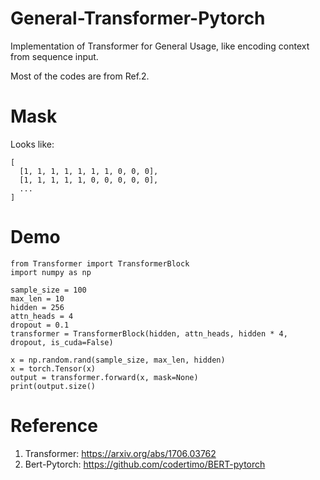 # General-Transformer-Pytorch
Implementation of Transformer for General Usage, like encoding context from sequence input.

Most of the codes are from Ref.2.

# Mask
Looks like:
```
[
  [1, 1, 1, 1, 1, 1, 1, 0, 0, 0],
  [1, 1, 1, 1, 1, 0, 0, 0, 0, 0],
  ...
]
```

# Demo
```
from Transformer import TransformerBlock
import numpy as np

sample_size = 100
max_len = 10
hidden = 256
attn_heads = 4
dropout = 0.1
transformer = TransformerBlock(hidden, attn_heads, hidden * 4, dropout, is_cuda=False)

x = np.random.rand(sample_size, max_len, hidden)
x = torch.Tensor(x)
output = transformer.forward(x, mask=None)
print(output.size()
```

# Reference
1. Transformer: https://arxiv.org/abs/1706.03762
2. Bert-Pytorch: https://github.com/codertimo/BERT-pytorch
